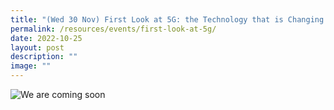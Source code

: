```yaml
---
title: "(Wed 30 Nov) First Look at 5G: the Technology that is Changing the World"
permalink: /resources/events/first-look-at-5g/
date: 2022-10-25
layout: post
description: ""
image: ""
---
```


![We are coming soon](/images/banners-and-logos/Website%20Event%20Placeholder.png)